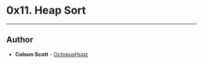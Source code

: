 # 0x11. Heap Sort

---

## Author
* **Colson Scott** - [OctopusHugz](https://github.com/OctopusHugz)
